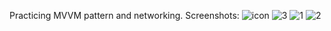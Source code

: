 Practicing MVVM pattern and networking.
Screenshots:
![icon](https://github.com/andresrechimon/movies-trend/assets/70274608/f4ae7e51-8c46-4b34-9d43-d99ce657acca)
![3](https://github.com/andresrechimon/movies-trend/assets/70274608/eba10d28-ec69-493a-bb8a-12f05870320f)
![1](https://github.com/andresrechimon/movies-trend/assets/70274608/71844623-d0f7-4fe0-a301-369da1c6daa0)
![2](https://github.com/andresrechimon/movies-trend/assets/70274608/72bb6314-d315-4a30-a77f-4fda4212c538)
